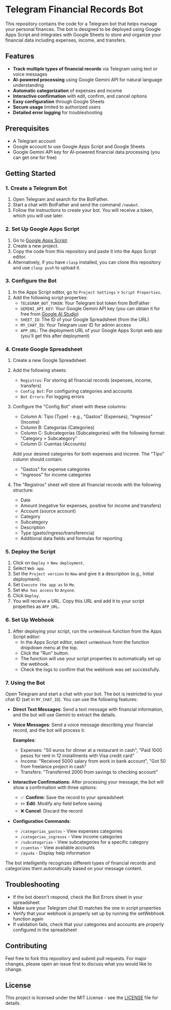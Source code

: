 # Telegram Financial Records Bot

This repository contains the code for a Telegram bot that helps manage your personal finances. The bot is designed to be deployed using Google Apps Script and integrates with Google Sheets to store and organize your financial data including expenses, income, and transfers.

## Features

- **Track multiple types of financial records** via Telegram using text or voice messages
- **AI-powered processing** using Google Gemini API for natural language understanding
- **Automatic categorization** of expenses and income
- **Interactive confirmation** with edit, confirm, and cancel options
- **Easy configuration** through Google Sheets
- **Secure usage** limited to authorized users
- **Detailed error logging** for troubleshooting

## Prerequisites

- A Telegram account
- Google account to use Google Apps Script and Google Sheets
- Google Gemini API key for AI-powered financial data processing (you can get one for free)

## Getting Started

### 1. Create a Telegram Bot

1. Open Telegram and search for the BotFather.
2. Start a chat with BotFather and send the command `/newbot`.
3. Follow the instructions to create your bot. You will receive a token, which you will use later.

### 2. Set Up Google Apps Script

1. Go to [Google Apps Script](https://script.google.com/).
2. Create a new project.
3. Copy the code from this repository and paste it into the Apps Script editor.
4. Alternatively, if you have `clasp` installed, you can clone this repository and use `clasp push` to upload it.

### 3. Configure the Bot

1. In the Apps Script editor, go to `Project Settings` > `Script Properties`.
2. Add the following script properties:
   - `TELEGRAM_BOT_TOKEN`: Your Telegram bot token from BotFather
   - `GEMINI_API_KEY`: Your Google Gemini API key (you can obtain it for free from [Google AI Studio](https://aistudio.google.com/))
   - `SHEET_ID`: The ID of your Google Spreadsheet (from the URL)
   - `MY_CHAT_ID`: Your Telegram user ID for admin access
   - `APP_URL`: The deployment URL of your Google Apps Script web app (you'll get this after deployment)

### 4. Create Google Spreadsheet

1. Create a new Google Spreadsheet.
2. Add the following sheets:
   - `Registros`: For storing all financial records (expenses, income, transfers)
   - `Config Bot`: For configuring categories and accounts
   - `Bot Errors`: For logging errors

3. Configure the "Config Bot" sheet with these columns:
   - Column A: Tipo (Type) - e.g., "Gastos" (Expenses), "Ingresos" (Income)
   - Column B: Categorías (Categories)
   - Column C: Subcategorías (Subcategories) with the following format: "Category > Subcategory"
   - Column D: Cuentas (Accounts)

   Add your desired categories for both expenses and income. The "Tipo" column should contain:
   - "Gastos" for expense categories
   - "Ingresos" for income categories

4. The "Registros" sheet will store all financial records with the following structure:
   - Date
   - Amount (negative for expenses, positive for income and transfers)
   - Account (source account)
   - Category
   - Subcategory
   - Description
   - Type (gasto/ingreso/transferencia)
   - Additional data fields and formulas for reporting

### 5. Deploy the Script

1. Click on `Deploy` > `New deployment`.
2. Select `Web app`.
3. Set the `Project version` to `New` and give it a description (e.g., Initial deployment).
4. Set `Execute the app as` to `Me`.
5. Set `Who has access` to `Anyone`.
6. Click `Deploy`.
7. You will receive a URL. Copy this URL and add it to your script properties as `APP_URL`.

### 6. Set Up Webhook

1. After deploying your script, run the `setWebhook` function from the Apps Script editor:
   - In the Apps Script editor, select `setWebhook` from the function dropdown menu at the top.
   - Click the "Run" button.
   - The function will use your script properties to automatically set up the webhook.
   - Check the logs to confirm that the webhook was set successfully.

### 7. Using the Bot

Open Telegram and start a chat with your bot. The bot is restricted to your chat ID (set in `MY_CHAT_ID`). You can use the following features:

- **Direct Text Messages**:
  Send a text message with financial information, and the bot will use Gemini to extract the details.

- **Voice Messages**:
  Send a voice message describing your financial record, and the bot will process it.

  **Examples**:
  - Expenses: "50 euros for dinner at a restaurant in cash", "Paid 1000 pesos for rent in 12 installments with Visa credit card"
  - Income: "Received 5000 salary from work in bank account", "Got 50 from freelance project in cash"
  - Transfers: "Transferred 2000 from savings to checking account"

- **Interactive Confirmations**:
  After processing your message, the bot will show a confirmation with three options:
  - ✅ **Confirm**: Save the record to your spreadsheet
  - ✏️ **Edit**: Modify any field before saving
  - ❌ **Cancel**: Discard the record

- **Configuration Commands**:
  - `/categorias_gastos` - View expenses categories
  - `/categorias_ingresos` - View income categories
  - `/subcategorias` - View subcategories for a specific category
  - `/cuentas` - View available accounts
  - `/ayuda` - Display help information

The bot intelligently recognizes different types of financial records and categorizes them automatically based on your message content.

## Troubleshooting

- If the bot doesn't respond, check the Bot Errors sheet in your spreadsheet
- Make sure your Telegram chat ID matches the one in script properties
- Verify that your webhook is properly set up by running the setWebhook function again
- If validation fails, check that your categories and accounts are properly configured in the spreadsheet

## Contributing

Feel free to fork this repository and submit pull requests. For major changes, please open an issue first to discuss what you would like to change.

## License

This project is licensed under the MIT License - see the [LICENSE](LICENSE) file for details.
